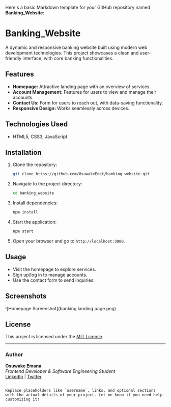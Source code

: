 Here's a basic Markdown template for your GitHub repository named **Banking_Website**:


# Banking_Website

A dynamic and responsive banking website built using modern web development technologies. This project showcases a clean and user-friendly interface, with core banking functionalities.

## Features

- **Homepage:** Attractive landing page with an overview of services.
- **Account Management:** Features for users to view and manage their accounts.
- **Contact Us:** Form for users to reach out, with data-saving functionality.
- **Responsive Design:** Works seamlessly across devices.

## Technologies Used

- HTML5, CSS3, JavaScript

## Installation

1. Clone the repository:
   ```bash
   git clone https://github.com/OsuwakeEdet/banking_website.git
   ```
2. Navigate to the project directory:
   ```bash
   cd banking_website
   ```
3. Install dependencies:
   ```bash
   npm install
   ```
4. Start the application:
   ```bash
   npm start
   ```
5. Open your browser and go to `http://localhost:3000`.

## Usage

- Visit the homepage to explore services.
- Sign up/log in to manage accounts.
- Use the contact form to send inquiries.

## Screenshots

![Homepage Screenshot](banking landing page.png)


## License

This project is licensed under the [MIT License](LICENSE).

---

### Author

**Osuwake Emana**  
*Frontend Developer & Software Engineering Student*  
[LinkedIn](https://www.linkedin.com/in/your-link) | [Twitter](https://twitter.com/your-handle)  
```

Replace placeholders like `username`, links, and optional sections with the actual details of your project. Let me know if you need help customizing it!
